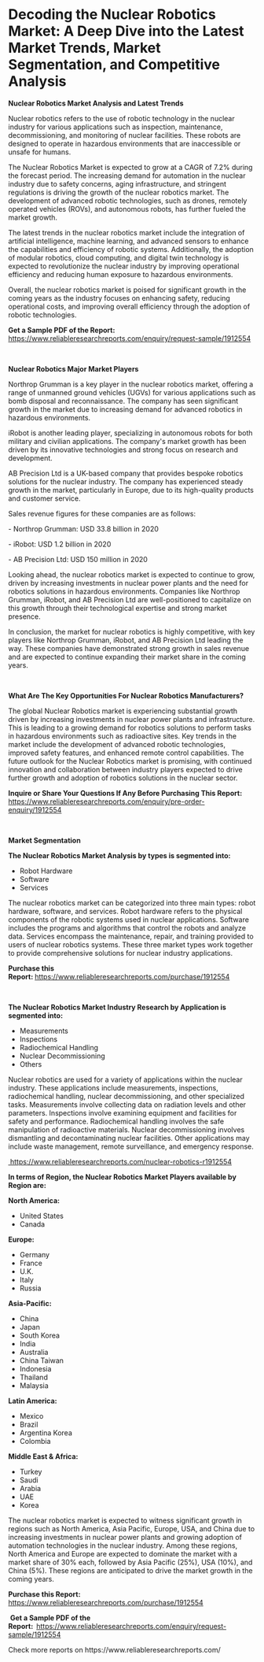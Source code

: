 <p><h1>Decoding the Nuclear Robotics Market: A Deep Dive into the Latest Market Trends, Market Segmentation, and Competitive Analysis</h1></p><p><strong>Nuclear Robotics Market Analysis and Latest Trends</strong></p>
<p><p>Nuclear robotics refers to the use of robotic technology in the nuclear industry for various applications such as inspection, maintenance, decommissioning, and monitoring of nuclear facilities. These robots are designed to operate in hazardous environments that are inaccessible or unsafe for humans.</p><p>The Nuclear Robotics Market is expected to grow at a CAGR of 7.2% during the forecast period. The increasing demand for automation in the nuclear industry due to safety concerns, aging infrastructure, and stringent regulations is driving the growth of the nuclear robotics market. The development of advanced robotic technologies, such as drones, remotely operated vehicles (ROVs), and autonomous robots, has further fueled the market growth.</p><p>The latest trends in the nuclear robotics market include the integration of artificial intelligence, machine learning, and advanced sensors to enhance the capabilities and efficiency of robotic systems. Additionally, the adoption of modular robotics, cloud computing, and digital twin technology is expected to revolutionize the nuclear industry by improving operational efficiency and reducing human exposure to hazardous environments.</p><p>Overall, the nuclear robotics market is poised for significant growth in the coming years as the industry focuses on enhancing safety, reducing operational costs, and improving overall efficiency through the adoption of robotic technologies.</p></p>
<p><strong>Get a Sample PDF of the Report:&nbsp;</strong> <a href="https://www.reliableresearchreports.com/enquiry/request-sample/1912554">https://www.reliableresearchreports.com/enquiry/request-sample/1912554</a></p>
<p>&nbsp;</p>
<p><strong>Nuclear Robotics Major Market Players</strong></p>
<p><p>Northrop Grumman is a key player in the nuclear robotics market, offering a range of unmanned ground vehicles (UGVs) for various applications such as bomb disposal and reconnaissance. The company has seen significant growth in the market due to increasing demand for advanced robotics in hazardous environments.</p><p>iRobot is another leading player, specializing in autonomous robots for both military and civilian applications. The company's market growth has been driven by its innovative technologies and strong focus on research and development.</p><p>AB Precision Ltd is a UK-based company that provides bespoke robotics solutions for the nuclear industry. The company has experienced steady growth in the market, particularly in Europe, due to its high-quality products and customer service.</p><p>Sales revenue figures for these companies are as follows:</p><p>- Northrop Grumman: USD 33.8 billion in 2020</p><p>- iRobot: USD 1.2 billion in 2020</p><p>- AB Precision Ltd: USD 150 million in 2020</p><p>Looking ahead, the nuclear robotics market is expected to continue to grow, driven by increasing investments in nuclear power plants and the need for robotics solutions in hazardous environments. Companies like Northrop Grumman, iRobot, and AB Precision Ltd are well-positioned to capitalize on this growth through their technological expertise and strong market presence.</p><p>In conclusion, the market for nuclear robotics is highly competitive, with key players like Northrop Grumman, iRobot, and AB Precision Ltd leading the way. These companies have demonstrated strong growth in sales revenue and are expected to continue expanding their market share in the coming years.</p></p>
<p>&nbsp;</p>
<p><strong>What Are The Key Opportunities For Nuclear Robotics Manufacturers?</strong></p>
<p><p>The global Nuclear Robotics market is experiencing substantial growth driven by increasing investments in nuclear power plants and infrastructure. This is leading to a growing demand for robotics solutions to perform tasks in hazardous environments such as radioactive sites. Key trends in the market include the development of advanced robotic technologies, improved safety features, and enhanced remote control capabilities. The future outlook for the Nuclear Robotics market is promising, with continued innovation and collaboration between industry players expected to drive further growth and adoption of robotics solutions in the nuclear sector.</p></p>
<p><strong>Inquire or Share Your Questions If Any Before Purchasing This Report:</strong> <a href="https://www.reliableresearchreports.com/enquiry/pre-order-enquiry/1912554">https://www.reliableresearchreports.com/enquiry/pre-order-enquiry/1912554</a></p>
<p>&nbsp;</p>
<p><strong>Market Segmentation</strong></p>
<p><strong>The Nuclear Robotics Market Analysis by types is segmented into:</strong></p>
<p><ul><li>Robot Hardware</li><li>Software</li><li>Services</li></ul></p>
<p><p>The nuclear robotics market can be categorized into three main types: robot hardware, software, and services. Robot hardware refers to the physical components of the robotic systems used in nuclear applications. Software includes the programs and algorithms that control the robots and analyze data. Services encompass the maintenance, repair, and training provided to users of nuclear robotics systems. These three market types work together to provide comprehensive solutions for nuclear industry applications.</p></p>
<p><strong>Purchase this Report:&nbsp;</strong><a href="https://www.reliableresearchreports.com/purchase/1912554">https://www.reliableresearchreports.com/purchase/1912554</a></p>
<p>&nbsp;</p>
<p><strong>The Nuclear Robotics Market Industry Research by Application is segmented into:</strong></p>
<p><ul><li>Measurements</li><li>Inspections</li><li>Radiochemical Handling</li><li>Nuclear Decommissioning</li><li>Others</li></ul></p>
<p><p>Nuclear robotics are used for a variety of applications within the nuclear industry. These applications include measurements, inspections, radiochemical handling, nuclear decommissioning, and other specialized tasks. Measurements involve collecting data on radiation levels and other parameters. Inspections involve examining equipment and facilities for safety and performance. Radiochemical handling involves the safe manipulation of radioactive materials. Nuclear decommissioning involves dismantling and decontaminating nuclear facilities. Other applications may include waste management, remote surveillance, and emergency response.</p></p>
<p><a href="https://www.reliableresearchreports.com/nuclear-robotics-r1912554">&nbsp;https://www.reliableresearchreports.com/nuclear-robotics-r1912554</a></p>
<p><strong>In terms of Region, the Nuclear Robotics Market Players available by Region are:</strong></p>
<p>
    <p> <strong> North America: </strong>
        <ul>
            <li>United States</li>
            <li>Canada</li>
        </ul>
        </p> 
    <p> <strong> Europe: </strong>
        <ul>
            <li>Germany</li>
            <li>France</li>
            <li>U.K.</li>
            <li>Italy</li>
            <li>Russia</li>
        </ul>
        </p> 
    <p> <strong> Asia-Pacific: </strong>
        <ul>
            <li>China</li>
            <li>Japan</li>
            <li>South Korea</li>
            <li>India</li>
            <li>Australia</li>
            <li>China Taiwan</li>
            <li>Indonesia</li>
            <li>Thailand</li>
            <li>Malaysia</li>
        </ul>
        </p> 
    <p> <strong> Latin America: </strong>
        <ul>
            <li>Mexico</li>
            <li>Brazil</li>
            <li>Argentina Korea</li>
            <li>Colombia</li>
        </ul>
        </p> 
    <p> <strong> Middle East & Africa: </strong>
        <ul>
            <li>Turkey</li>
            <li>Saudi</li>
            <li>Arabia</li>
            <li>UAE</li>
            <li>Korea</li>
        </ul>
    </p>
    </p>
<p><p>The nuclear robotics market is expected to witness significant growth in regions such as North America, Asia Pacific, Europe, USA, and China due to increasing investments in nuclear power plants and growing adoption of automation technologies in the nuclear industry. Among these regions, North America and Europe are expected to dominate the market with a market share of 30% each, followed by Asia Pacific (25%), USA (10%), and China (5%). These regions are anticipated to drive the market growth in the coming years.</p></p>
<p><strong>Purchase this Report: </strong><a href="https://www.reliableresearchreports.com/purchase/1912554">https://www.reliableresearchreports.com/purchase/1912554</a></p>
<p>&nbsp;<strong>Get a Sample PDF of the Report:&nbsp;&nbsp;</strong><a href="https://www.reliableresearchreports.com/enquiry/request-sample/1912554">https://www.reliableresearchreports.com/enquiry/request-sample/1912554</a></p>
<p><strong></strong></p>
<p>Check more reports on https://www.reliableresearchreports.com/</p>